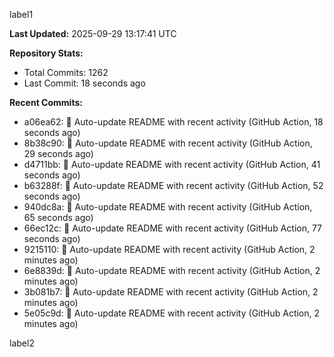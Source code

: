
label1 
<!-- ACTIVITY_START -->
**Last Updated:** 2025-09-29 13:17:41 UTC

**Repository Stats:**
- Total Commits: 1262
- Last Commit: 18 seconds ago

**Recent Commits:**
- a06ea62: 🤖 Auto-update README with recent activity (GitHub Action, 18 seconds ago)
- 8b38c90: 🤖 Auto-update README with recent activity (GitHub Action, 29 seconds ago)
- d4711bb: 🤖 Auto-update README with recent activity (GitHub Action, 41 seconds ago)
- b63288f: 🤖 Auto-update README with recent activity (GitHub Action, 52 seconds ago)
- 940dc8a: 🤖 Auto-update README with recent activity (GitHub Action, 65 seconds ago)
- 66ec12c: 🤖 Auto-update README with recent activity (GitHub Action, 77 seconds ago)
- 9215110: 🤖 Auto-update README with recent activity (GitHub Action, 2 minutes ago)
- 6e8839d: 🤖 Auto-update README with recent activity (GitHub Action, 2 minutes ago)
- 3b081b7: 🤖 Auto-update README with recent activity (GitHub Action, 2 minutes ago)
- 5e05c9d: 🤖 Auto-update README with recent activity (GitHub Action, 2 minutes ago)
<!-- ACTIVITY_END -->

label2
